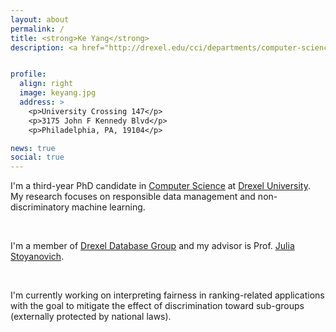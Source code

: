 ```yaml
---
layout: about
permalink: /
title: <strong>Ke Yang</strong>
description: <a href="http://drexel.edu/cci/departments/computer-science/">Department of Computer Science</a>. <a href="http://drexel.edu/cci/">College of Computing and Informatics</a>. <a href="drexel.edu">Drexel University</a>.


profile:
  align: right
  image: keyang.jpg
  address: >
    <p>University Crossing 147</p>
    <p>3175 John F Kennedy Blvd</p>
    <p>Philadelphia, PA, 19104</p>

news: true
social: true
---
```


I'm a third-year PhD candidate in [Computer Science](http://drexel.edu/cci/departments/computer-science/) at
[Drexel University](drexel.edu).
My research focuses on responsible data management and non-discriminatory machine learning.

<br/>

I'm a member of [Drexel Database Group](https://www.cs.drexel.edu/dbgroup/) and my advisor is Prof. [Julia Stoyanovich](https://www.cs.drexel.edu/~julia/).

<br/>

I'm currently working on interpreting fairness in ranking-related applications with the goal to mitigate the effect of discrimination toward sub-groups (externally protected by national laws).
